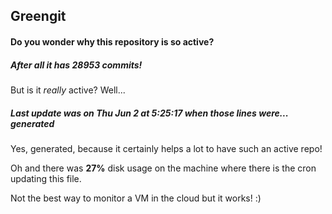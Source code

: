 ## Greengit

#### Do you wonder why this repository is so active?

##### After all it has 28953 commits!

But is it *really* active? Well...

##### Last update was on Thu Jun 2 at 5:25:17 when those lines were... generated

Yes, generated, because it certainly helps a lot to have such an active repo!

Oh and there was **27%** disk usage on the machine
where there is the cron updating this file.

Not the best way to monitor a VM in the cloud but it works! :)
